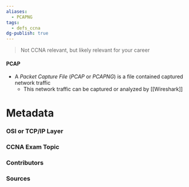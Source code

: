 ```yaml
---
aliases:
  - PCAPNG
tags:
  - defs_ccna
dg-publish: true
---
```

>Not CCNA relevant, but likely relevant for your career
#### PCAP
- A *Packet Capture File* (*PCAP* or *PCAPNG*) is a file contained captured network traffic
	- This network traffic can be captured or analyzed by [[Wireshark]]







# Metadata
### OSI or TCP/IP Layer

### CCNA Exam Topic

### Contributors

### Sources

